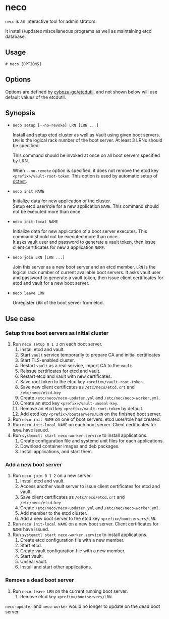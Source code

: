 neco
====

`neco` is an interactive tool for administrators.

It installs/updates miscellaneous programs as well as maintaining etcd database.

Usage
-----

```console
# neco [OPTIONS]
```

Options
-------

Options are defined by [cybozu-go/etcdutil](https://github.com/cybozu-go/etcdutil), and not shown below will use default values of the etcdutil.

Synopsis
--------

* `neco setup [--no-revoke] LRN [LRN ...]`

    Install and setup etcd cluster as well as Vault using given boot servers.
    `LRN` is the logical rack number of the boot server.  At least 3 LRNs
    should be specified.

    This command should be invoked at once on all boot servers specified by LRN.

    When `--no-revoke` option is specified, it does not remove the etcd key 
    `<prefix>/vault-root-token`. This option is used by automatic setup of
    [dctest](../dctest).

* `neco init NAME`

    Initialize data for new application of the cluster.  
    Setup etcd user/role for a new application `NAME`. This command should not 
    be executed more than once.

* `neco init-local NAME`

    Initialize data for new application of a boot server executes. This command
    should not be executed more than once.  
    It asks vault user and password to generate a vault token, then issue client
    certificates for new a application `NAME`.

* `neco join LRN [LRN ...]`

    Join this server as a new boot server and an etcd member.
    `LRN` is the logical rack number of current available boot servers.
    It asks vault user and password to generate a vault token, then issue client
    certificates for etcd and vault for a new boot server.

* `neco leave LRN`

    Unregister `LRN` of the boot server from etcd.

Use case
--------

### Setup three boot servers as initial cluster

1. Run `neco setup 0 1 2` on each boot server.
    1. Install etcd and vault.
    1. Start `vault` service temporarily to prepare CA and initial certificates
    1. Start TLS-enabled cluster.
    1. Restart `vault` as a real service, import CA to the `vault`.
    1. Reissue certificates for etcd and vault.
    1. Restart etcd and vault with new certificates.
    1. Save root token to the etcd key `<prefix>/vault-root-token`.
    1. Save new client certificates as `/etc/neco/etcd.crt` and `/etc/neco/etcd.key`
    1. Create `/etc/neco/neco-updater.yml` and `/etc/nec/neco-worker.yml`.
    1. Create an etcd key `<prefix>/vault-unseal-key`.
    1. Remove an etcd key `<prefix>/vault-root-token` by default.
    1. Add etcd key `<prefix>/bootservers/LRN` on the finished boot server.
1. Run `neco init NAME` on one of boot servers. etcd user/role has created.
1. Run `neco init-local NAME` on each boot server. Client certificates for `NAME` have issued.
1. Run `systemctl start neco-worker.service` to install applications.
     1. Create configuration file and systemd unit files for each applications.
     1. Download container images and deb packages.
     1. Install applications, and start them.

### Add a new boot server

1. Run `neco join 0 1 2` on a new server.
    1. Install etcd and vault.
    1. Access another vault server to issue client certificates for etcd and vault.
    1. Save client certificates as `/etc/neco/etcd.crt` and `/etc/neco/etcd.key`
    1. Create `/etc/neco/neco-updater.yml` and `/etc/nec/neco-worker.yml`.
    1. Add member to the etcd cluster.
    1. Add a new boot server to the etcd key `<prefix>/bootservers/LRN`.
1. Run `neco init-local NAME` on a new boot server. Client certificates for `NAME` have issued.
1. Run `systemctl start neco-worker.service` to install applications.
    1. Create etcd configuration file with a new member.
    1. Start etcd.
    1. Create vault configuration file with a new member.
    1. Start vault.
    1. Unseal vault.
    1. Install and start other applications.

### Remove a dead boot server

1. Run `neco leave LRN` on the current running boot server.
    1. Remove etcd key `<prefix>/bootservers/LRN`.

`neco-updater` and `neco-worker` would no longer to update on the dead boot server.
